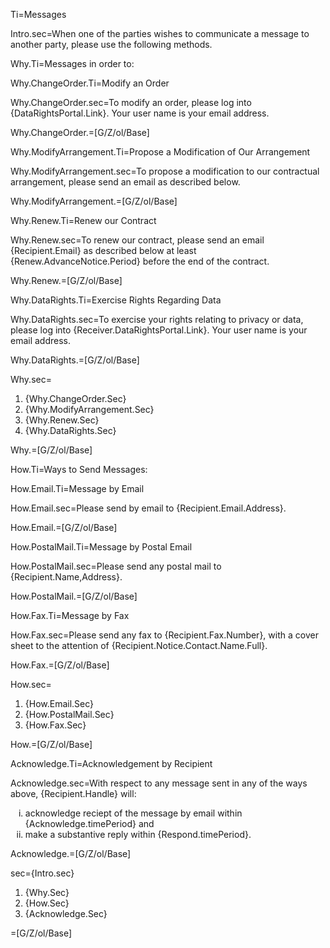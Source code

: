 Ti=Messages

Intro.sec=When one of the parties wishes to communicate a message to another party, please use the following methods.

Why.Ti=Messages in order to:

Why.ChangeOrder.Ti=Modify an Order

Why.ChangeOrder.sec=To modify an order, please log into {DataRightsPortal.Link}. Your user name is your email address.

Why.ChangeOrder.=[G/Z/ol/Base]

Why.ModifyArrangement.Ti=Propose a Modification of Our Arrangement

Why.ModifyArrangement.sec=To propose a modification to our contractual arrangement, please send an email as described below.

Why.ModifyArrangement.=[G/Z/ol/Base]

Why.Renew.Ti=Renew our Contract

Why.Renew.sec=To renew our contract, please send an email {Recipient.Email} as described below at least {Renew.AdvanceNotice.Period} before the end of the contract.

Why.Renew.=[G/Z/ol/Base]

Why.DataRights.Ti=Exercise Rights Regarding Data

Why.DataRights.sec=To exercise your rights relating to privacy or data, please log into {Receiver.DataRightsPortal.Link}. Your user name is your email address.

Why.DataRights.=[G/Z/ol/Base]

Why.sec=<ol><li>{Why.ChangeOrder.Sec}<li>{Why.ModifyArrangement.Sec}<li>{Why.Renew.Sec}<li>{Why.DataRights.Sec}</ol>

Why.=[G/Z/ol/Base]

How.Ti=Ways to Send Messages:

How.Email.Ti=Message by Email

How.Email.sec=Please send by email to {Recipient.Email.Address}.

How.Email.=[G/Z/ol/Base]

How.PostalMail.Ti=Message by Postal Email

How.PostalMail.sec=Please send any postal mail to {Recipient.Name,Address}.

How.PostalMail.=[G/Z/ol/Base]

How.Fax.Ti=Message by Fax

How.Fax.sec=Please send any fax to {Recipient.Fax.Number}, with a cover sheet to the attention of {Recipient.Notice.Contact.Name.Full}.

How.Fax.=[G/Z/ol/Base]

How.sec=<ol><li>{How.Email.Sec}<li>{How.PostalMail.Sec}<li>{How.Fax.Sec}</ol>

How.=[G/Z/ol/Base]

Acknowledge.Ti=Acknowledgement by Recipient

Acknowledge.sec=With respect to any message sent in any of the ways above, {Recipient.Handle} will:<ol type=i><li>acknowledge reciept of the message by email within {Acknowledge.timePeriod} and<li>make a substantive reply within {Respond.timePeriod}.</ol>

Acknowledge.=[G/Z/ol/Base]

sec={Intro.sec}<ol><li>{Why.Sec}<li>{How.Sec}<li>{Acknowledge.Sec}</ol>

=[G/Z/ol/Base]